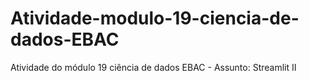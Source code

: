 # Atividade-modulo-19-ciencia-de-dados-EBAC
Atividade do módulo 19 ciência de dados EBAC - Assunto: Streamlit II
